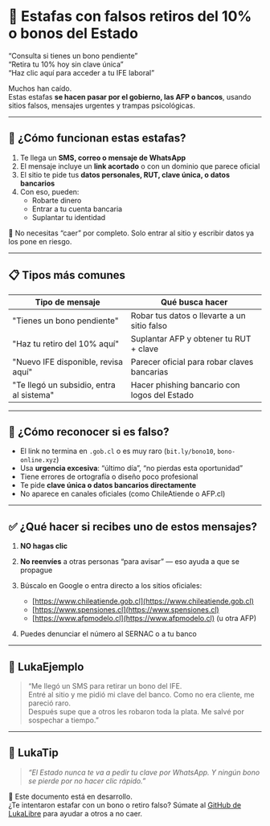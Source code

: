 # 🎣 Estafas con falsos retiros del 10% o bonos del Estado

“Consulta si tienes un bono pendiente”  
“Retira tu 10% hoy sin clave única”  
“Haz clic aquí para acceder a tu IFE laboral”

Muchos han caído.  
Estas estafas **se hacen pasar por el gobierno, las AFP o bancos**, usando sitios falsos, mensajes urgentes y trampas psicológicas.

---

## 🧠 ¿Cómo funcionan estas estafas?

1. Te llega un **SMS, correo o mensaje de WhatsApp**
2. El mensaje incluye un **link acortado** o con un dominio que parece oficial
3. El sitio te pide tus **datos personales, RUT, clave única, o datos bancarios**
4. Con eso, pueden:
   - Robarte dinero
   - Entrar a tu cuenta bancaria
   - Suplantar tu identidad

🧠 No necesitas “caer” por completo. Solo entrar al sitio y escribir datos ya los pone en riesgo.

---

## 📋 Tipos más comunes

| Tipo de mensaje                     | Qué busca hacer                                      |
|-------------------------------------|------------------------------------------------------|
| "Tienes un bono pendiente"          | Robar tus datos o llevarte a un sitio falso          |
| "Haz tu retiro del 10% aquí"       | Suplantar AFP y obtener tu RUT + clave               |
| "Nuevo IFE disponible, revisa aquí" | Parecer oficial para robar claves bancarias          |
| "Te llegó un subsidio, entra al sistema" | Hacer phishing bancario con logos del Estado   |

---

## 🚨 ¿Cómo reconocer si es falso?

- El link no termina en `.gob.cl` o es muy raro (`bit.ly/bono10`, `bono-online.xyz`)
- Usa **urgencia excesiva**: “último día”, “no pierdas esta oportunidad”
- Tiene errores de ortografía o diseño poco profesional
- Te pide **clave única o datos bancarios directamente**
- No aparece en canales oficiales (como ChileAtiende o AFP.cl)

---

## ✅ ¿Qué hacer si recibes uno de estos mensajes?

1. **NO hagas clic**
2. **No reenvíes** a otras personas “para avisar” — eso ayuda a que se propague
3. Búscalo en Google o entra directo a los sitios oficiales:
   - [https://www.chileatiende.gob.cl](https://www.chileatiende.gob.cl)
   - [https://www.spensiones.cl](https://www.spensiones.cl)
   - [https://www.afpmodelo.cl](https://www.afpmodelo.cl) (u otra AFP)

4. Puedes denunciar el número al SERNAC o a tu banco

---

## 💬 LukaEjemplo

> “Me llegó un SMS para retirar un bono del IFE.  
> Entré al sitio y me pidió mi clave del banco. Como no era cliente, me pareció raro.  
> Después supe que a otros les robaron toda la plata. Me salvé por sospechar a tiempo.”

---

## 🧠 LukaTip

> *“El Estado nunca te va a pedir tu clave por WhatsApp. Y ningún bono se pierde por no hacer clic rápido.”*

📌 Este documento está en desarrollo.  
¿Te intentaron estafar con un bono o retiro falso? Súmate al [GitHub de LukaLibre](https://github.com/tuusuario/lukalibre) para ayudar a otros a no caer.
